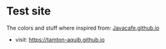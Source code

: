 # Test site
The colors and stuff where inspired from: [Javacafe.github.io](https://gs.is-a.dev/)

- visit: https://tamton-aquib.github.io
